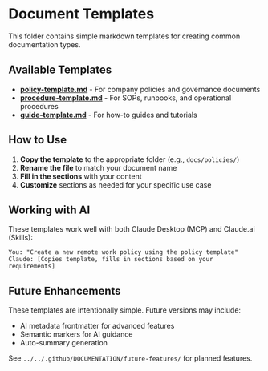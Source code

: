 # Document Templates

This folder contains simple markdown templates for creating common documentation types.

## Available Templates

- **[policy-template.md](policy-template.md)** - For company policies and governance documents
- **[procedure-template.md](procedure-template.md)** - For SOPs, runbooks, and operational procedures
- **[guide-template.md](guide-template.md)** - For how-to guides and tutorials

## How to Use

1. **Copy the template** to the appropriate folder (e.g., `docs/policies/`)
2. **Rename the file** to match your document name
3. **Fill in the sections** with your content
4. **Customize** sections as needed for your specific use case

## Working with AI

These templates work well with both Claude Desktop (MCP) and Claude.ai (Skills):

```
You: "Create a new remote work policy using the policy template"
Claude: [Copies template, fills in sections based on your requirements]
```

## Future Enhancements

These templates are intentionally simple. Future versions may include:
- AI metadata frontmatter for advanced features
- Semantic markers for AI guidance
- Auto-summary generation

See `../../.github/DOCUMENTATION/future-features/` for planned features.
